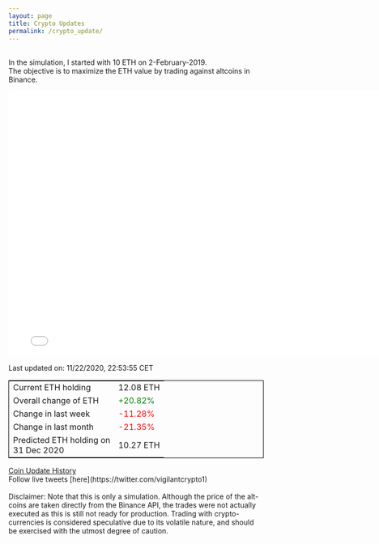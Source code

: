 ```yaml
---
layout: page
title: Crypto Updates
permalink: /crypto_update/
---
```

<!-- Global site tag (gtag.js) - Google Analytics -->
<script async src="https://www.googletagmanager.com/gtag/js?id=UA-103831149-5"></script>
<script>
  window.dataLayer = window.dataLayer || [];
  function gtag(){dataLayer.push(arguments);}
  gtag('js', new Date());

  gtag('config', 'UA-103831149-5');
</script>
<br>In the simulation, I started with 10 ETH on 2-February-2019.<br>The objective is to maximize the ETH value by trading against altcoins 
in Binance.

<iframe width="775" height="525" frameborder="0" scrolling="no" src="//plotly.com/~vikramaditya91/109.embed"></iframe>

Last updated on: 11/22/2020, 22:53:55 CET 
<table style="border:1px solid black;margin-left:auto;margin-right:auto;">
	<tbody>
	<tr>
		<td>Current ETH holding</td>
		<td>     12.08 ETH</td>
	</tr>
	<tr>
		<td>Overall change of ETH</td>
		<td><font color="green">+20.82%</font></td>
	</tr>
	<tr>
		<td>Change in last week</td>
		<td><font color="red">-11.28%</font></td>
	</tr>
	<tr>
		<td>Change in last month</td>
		<td><font color="red">-21.35%</font></td>
	</tr>
    <tr>
		<td>Predicted ETH holding on<br>31 Dec 2020</td>
		<td>     10.27 ETH</td>
	</tr>
	</tbody>
</table>
<a href="{{ site.baseurl }}/crypto_history">Coin Update History</a>
<br>
Follow live tweets [here](https://twitter.com/vigilantcrypto1)
<br>
<br>
Disclaimer:
Note that this is only a simulation. Although the price of the alt-coins are taken directly from the Binance API, the trades were not actually executed as this is still not ready for production.
Trading with crypto-currencies is considered speculative due to its volatile nature, and should be exercised with the utmost degree of caution.